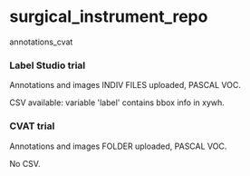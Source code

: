 # surgical_instrument_repo
annotations_cvat

### Label Studio trial

Annotations and images INDIV FILES uploaded, PASCAL VOC.

CSV available: variable 'label' contains bbox info in xywh.

### CVAT trial

Annotations and images FOLDER uploaded, PASCAL VOC.

No CSV.
